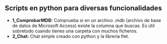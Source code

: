 ## Scripts en python para diversas funcionalidades
* __1_ComprobarMDB:__ Comprueba si en un archivo .mdb (archivo de base de datos de Microsoft Access) existe la columna que buscas. Es útil sobretodo cuando tienes una carpeta con muchos ficheros.
* __2_Chat:__ Chat simple creado con python y la libreria flet.
